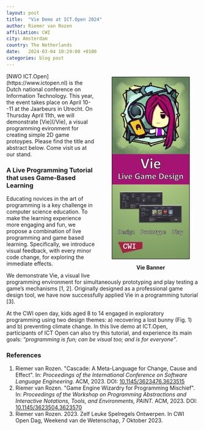 ```yaml
---
layout: post
title:  "Vie Demo at ICT.Open 2024"
author: Riemer van Rozen
affiliation: CWI
city: Amsterdam
country: The Netherlands
date:   2024-03-04 10:29:00 +0100
categories: blog post
---
```

<div style="padding-left: 20px; padding-bottom: 10px; padding-top: 10px; float: right; width: 50%; text-align: center; font-weight: bold;">
<img src="/assets/Vie_banner.jpg" style="width: 80%; border: 1px solid black;">
<div style="padding-top: 10px">
Vie Banner
</div>
</div>
[NWO ICT.Open](https://www.ictopen.nl) is the Dutch national conference on Information Technology.
This year, the event takes place on April 10--11 at the Jaarbeurs in Utrecht.
On Thursday April 11th, we will demonstrate [Vie](/Vie),
a visual programming evironment for creating simple 2D game protoypes.
Please find the title and abstract below. Come visit us at our stand.

### A Live Programming Tutorial that uses Game-Based Learning
Educating novices in the art of programming is a key challenge in computer science education. To make the learning experience more engaging and fun, we propose a combination of live programming and game based learning. Specifically, we introduce visual feedback, with every minor code change, for exploring the immediate effects.

We demonstrate Vie, a visual live programming environment for simultaneously prototyping and play testing a game’s mechanisms [1, 2]. Originally designed as a professional game design tool, we have now successfully applied Vie in a programming tutorial [3].

At the CWI open day, kids aged 8 to 14 engaged in exploratory programming using two design themes: a) recovering a lost bunny (Fig. 1) and b) preventing climate change. In this live demo at ICT.Open, participants of ICT Open can also try this tutorial, and experience its main goals: *“programming is fun; can be visual too; and is for everyone”*.

### References
1. Riemer van Rozen. "Cascade: A Meta-Language for Change, Cause and Effect". In: *Proceedings of the International Conference on Software Language Engineering.* ACM, 2023. DOI: [10.1145/3623476.3623515](https://doi.org/10.1145/3623476.3623515)
2. Riemer van Rozen. "Game Engine Wizardry for Programming Mischief". In: *Proceedings of the Workshop on Programming Abstractions and Interactive Notations, Tools, and Environments, PAINT.* ACM, 2023. DOI: [10.1145/3623504.3623570](https://doi.org/10.1145/3623504.3623570)
3. Riemer van Rozen. 2023. Zelf Leuke Spelregels Ontwerpen. In CWI Open Dag,
Weekend van de Wetenschap, 7 Oktober 2023.